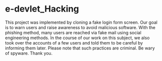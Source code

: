 # e-devlet_Hacking

This project was implemented by cloning a fake login form screen. 
Our goal is to warn users and raise awareness to avoid malicious software. 
With the phishing method, many users are reached via fake mail using social engineering methods.
In the course of our work on this subject, we also took over the accounts of a few users and told them to be careful by informing them later.
Please note that such practices are criminal. Be wary of spyware.
Thank you.
